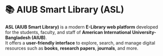 # 📚 AIUB Smart Library (ASL)

**ASL (AIUB Smart Library)** is a modern **E-Library web platform** developed for the students, faculty, and staff of **American International University-Bangladesh (AIUB)**.  
It offers a **user-friendly interface** to explore, search, and manage digital resources such as **books**, **research papers**, **journals**, and more.
